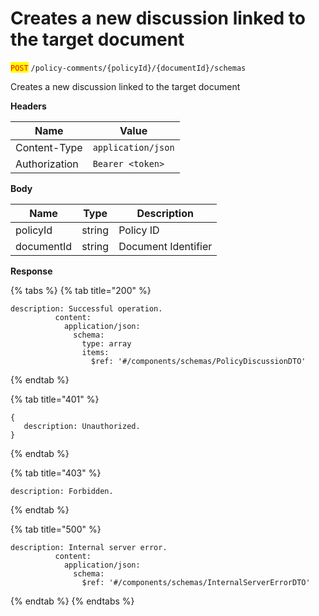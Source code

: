 # Creates a new discussion linked to the target document

<mark style="color:red;">`POST`</mark> `/policy-comments/{policyId}/{documentId}/schemas`

Creates a new discussion linked to the target document

**Headers**

| Name          | Value              |
| ------------- | ------------------ |
| Content-Type  | `application/json` |
| Authorization | `Bearer <token>`   |

**Body**

| Name       | Type   | Description         |
| ---------- | ------ | ------------------- |
| policyId   | string | Policy ID           |
| documentId | string | Document Identifier |

**Response**

{% tabs %}
{% tab title="200" %}
```json5
description: Successful operation.
          content:
            application/json:
              schema:
                type: array
                items:
                  $ref: '#/components/schemas/PolicyDiscussionDTO'
```
{% endtab %}

{% tab title="401" %}
```json5
{
   description: Unauthorized.
}
```
{% endtab %}

{% tab title="403" %}
```json5
description: Forbidden.
```
{% endtab %}

{% tab title="500" %}
```json5
description: Internal server error.
          content:
            application/json:
              schema:
                $ref: '#/components/schemas/InternalServerErrorDTO'
```
{% endtab %}
{% endtabs %}
